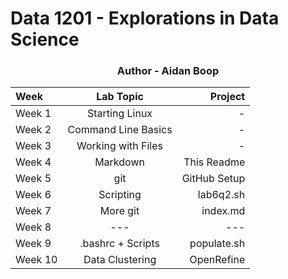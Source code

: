 # Data 1201 - Explorations in Data Science
<h3 align="center">Author - Aidan Boop</h3>

| Week   | Lab Topic           | Project     |
|:-------|:-------------------:|------------:|
| Week 1 | Starting Linux      | -           |
| Week 2 | Command Line Basics | -           |
| Week 3 | Working with Files  | -           |
| Week 4 | Markdown            | This Readme |
| Week 5 | git                 | GitHub Setup|
| Week 6 | Scripting           | lab6q2.sh   |
| Week 7 | More git            | index.md    |
| Week 8 | ---                 | ---         |
| Week 9 | .bashrc + Scripts   | populate.sh |
| Week 10| Data Clustering     | OpenRefine  |
